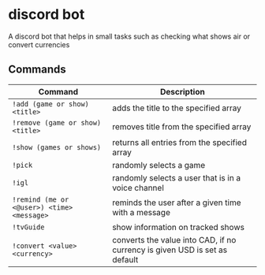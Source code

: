 # discord bot

A discord bot that helps in small tasks such as checking what shows air or convert currencies

## Commands

| Command                                    | Description                                                                |
| ------------------------------------------ | -------------------------------------------------------------------------- |
| `!add (game or show) <title>`              | adds the title to the specified array                                      |
| `!remove (game or show) <title>`           | removes title from the specified array                                     |
| `!show (games or shows)`                   | returns all entries from the specified array                               |
| `!pick`                                    | randomly selects a game                                                    |
| `!igl`                                     | randomly selects a user that is in a voice channel                         |
| `!remind (me or <@user>) <time> <message>` | reminds the user after a given time with a message                         |
| `!tvGuide`                                 | show information on tracked shows                                          |
| `!convert <value> <currency>`              | converts the value into CAD, if no currency is given USD is set as default |
